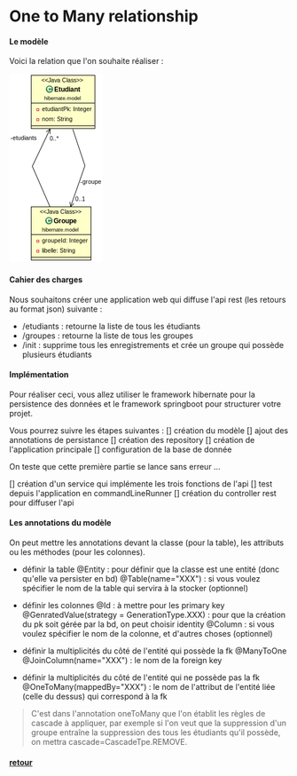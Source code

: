 # One to Many relationship

#### Le modèle

Voici la relation que l'on souhaite réaliser :

![img](etudiants.png)

#### Cahier des charges

Nous souhaitons créer une application web qui diffuse l'api rest (les retours au format json) suivante :
- /etudiants : retourne la liste de tous les étudiants
- /groupes : retourne la liste de tous les groupes
- /init : supprime tous les enregistrements et crée un groupe qui possède plusieurs étudiants

#### Implémentation

Pour réaliser ceci, vous allez utiliser le framework hibernate pour la persistence des données et le framework springboot pour structurer votre projet.


Vous pourrez suivre les étapes suivantes :
[] création du modèle
[] ajout des annotations de persistance
[] création des repository
[] création de l'application principale
[] configuration de la base de donnée

On teste que cette première partie se lance sans erreur ...

[] création d'un service qui implémente les trois fonctions de l'api
[] test depuis l'application en commandLineRunner
[] création du controller rest pour diffuser l'api


#### Les annotations du modèle

On peut mettre les annotations devant la classe (pour la table), les attributs ou les méthodes (pour les colonnes).

* définir la table
@Entity : pour définir que la classe est une entité (donc qu'elle va persister en bd)
@Table(name="XXX") : si vous voulez spécifier le nom de la table qui servira à la stocker (optionnel)

* définir les colonnes
@Id : à mettre pour les primary key
@GenratedValue(strategy = GenerationType.XXX) : pour que la création du pk soit gérée par la bd, on peut choisir identity
@Column : si vous voulez spécifier le nom de la colonne, et d'autres choses (optionnel)

* définir la multiplicités du côté de l'entité qui possède la fk
@ManyToOne
@JoinColumn(name="XXX") : le nom de la foreign key

* définir la multiplicités du côté de l'entité qui ne possède pas la fk
@OneToMany(mappedBy="XXX") : le nom de l'attribut de l'entité liée (celle du dessus) qui correspond à la fk

> C'est dans l'annotation oneToMany que l'on établit les règles de cascade à appliquer, par exemple si l'on veut que la suppression d'un groupe entraîne la suppression des tous les étudiants qu'il possède, on mettra cascade=CascadeTpe.REMOVE.

#### [retour](../README.md)
